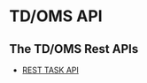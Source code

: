 # TD/OMS API
## The TD/OMS Rest APIs  
* [REST TASK API](https://editor.swagger.io/?url=https://raw.githubusercontent.com/RemainSoftware/tdomsapi/main/TaskAPI.json)
